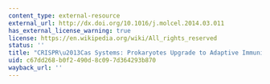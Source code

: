 ```yaml
---
content_type: external-resource
external_url: http://dx.doi.org/10.1016/j.molcel.2014.03.011
has_external_license_warning: true
license: https://en.wikipedia.org/wiki/All_rights_reserved
status: ''
title: "CRISPR\u2013Cas Systems: Prokaryotes Upgrade to Adaptive Immunity"
uid: c67dd268-b0f2-490d-8c09-7d364293b870
wayback_url: ''
---
```

